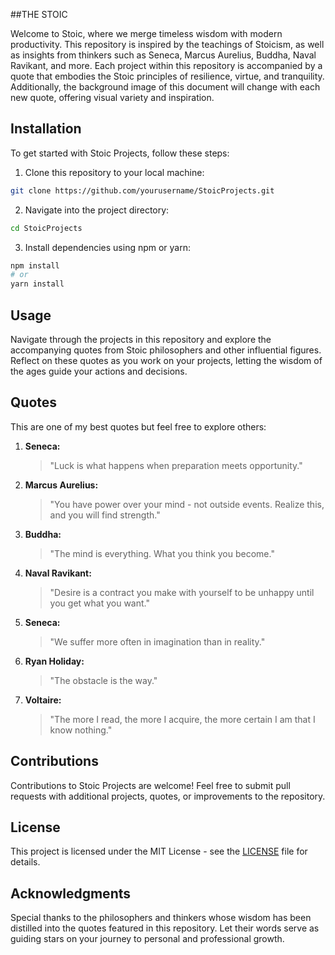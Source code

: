 


##THE STOIC

Welcome to Stoic, where we merge timeless wisdom with modern productivity. This repository is inspired by the teachings of Stoicism, as well as insights from thinkers such as Seneca, Marcus Aurelius, Buddha, Naval Ravikant, and more. Each project within this repository is accompanied by a quote that embodies the Stoic principles of resilience, virtue, and tranquility. Additionally, the background image of this document will change with each new quote, offering visual variety and inspiration.

## Installation

To get started with Stoic Projects, follow these steps:

1. Clone this repository to your local machine:

```bash
git clone https://github.com/yourusername/StoicProjects.git
```

2. Navigate into the project directory:

```bash
cd StoicProjects
```

3. Install dependencies using npm or yarn:

```bash
npm install
# or
yarn install
```

## Usage

Navigate through the projects in this repository and explore the accompanying quotes from Stoic philosophers and other influential figures. Reflect on these quotes as you work on your projects, letting the wisdom of the ages guide your actions and decisions.

## Quotes
This are one of my best quotes but feel free to explore others:

1. **Seneca:**
   > "Luck is what happens when preparation meets opportunity."


2. **Marcus Aurelius:**
   > "You have power over your mind - not outside events. Realize this, and you will find strength."


3. **Buddha:**
   > "The mind is everything. What you think you become."


4. **Naval Ravikant:**
   > "Desire is a contract you make with yourself to be unhappy until you get what you want."
   > 

5. **Seneca:**
   > "We suffer more often in imagination than in reality."

6. **Ryan Holiday:**
   > "The obstacle is the way."


7. **Voltaire:**
   > "The more I read, the more I acquire, the more certain I am that I know nothing."


## Contributions

Contributions to Stoic Projects are welcome! Feel free to submit pull requests with additional projects, quotes, or improvements to the repository.

## License

This project is licensed under the MIT License - see the [LICENSE](LICENSE) file for details.

## Acknowledgments

Special thanks to the philosophers and thinkers whose wisdom has been distilled into the quotes featured in this repository. Let their words serve as guiding stars on your journey to personal and professional growth.
```

